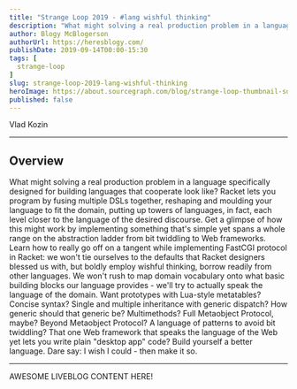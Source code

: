```yaml
---
title: "Strange Loop 2019 - #lang wishful thinking"
description: "What might solving a real production problem in a language specifically designed for building languages that cooperate look like? Racket lets you program by fusing multiple DSLs together, reshaping and moulding your language to fit the domain, putting up towers of languages, in fact, each level closer to the language of the desired discourse. Get a glimpse of how this might work by implementing something that's simple yet spans a whole range on the abstraction ladder from bit twiddling to Web frameworks. Learn how to really go off on a tangent while implementing FastCGI protocol in Racket: we won't tie ourselves to the defaults that Racket designers blessed us with, but boldly employ wishful thinking, borrow readily from other languages. We won't rush to map domain vocabulary onto what basic building blocks our language provides - we'll try to actually speak the language of the domain. Want prototypes with Lua-style metatables? Concise syntax? Single and multiple inheritance with generic dispatch? How generic should that generic be? Multimethods? Full Metaobject Protocol, maybe? Beyond Metaobject Protocol? A language of patterns to avoid bit twiddling? That one Web framework that speaks the language of the Web yet lets you write plain \"desktop app\" code? Build yourself a better language. Dare say: I wish I could - then make it so."
author: Blogy McBlogerson
authorUrl: https://heresblogy.com/
publishDate: 2019-09-14T00:00-15:30
tags: [
  strange-loop
]
slug: strange-loop-2019-lang-wishful-thinking
heroImage: https://about.sourcegraph.com/blog/strange-loop-thumbnail-square-v2.jpg
published: false
---
```


<div class="container p-0 liveblog-presenters">
  <div class="row m-0">
      <p class=" mr-12 m-0">
        <span class="liveblog-presenters__name">Vlad Kozin</span>
        <a href="https://twitter.com/zeRusski" target="_blank" title="Twitter"><i class="fa fa-twitter pr-2"></i></a>
        <a href="https://github.com/vkz" target="_blank" title="GitHub"><i class="fa fa-github pr-2"></i></a>
        <a href="http://fullmeta.me" target="_blank" title="Speaker's site"><i class="fa fa-globe pr-2"></i></a>
      </p>
  </div>
</div>

---

## Overview

What might solving a real production problem in a language specifically designed for building languages that cooperate look like? Racket lets you program by fusing multiple DSLs together, reshaping and moulding your language to fit the domain, putting up towers of languages, in fact, each level closer to the language of the desired discourse. Get a glimpse of how this might work by implementing something that's simple yet spans a whole range on the abstraction ladder from bit twiddling to Web frameworks. Learn how to really go off on a tangent while implementing FastCGI protocol in Racket: we won't tie ourselves to the defaults that Racket designers blessed us with, but boldly employ wishful thinking, borrow readily from other languages. We won't rush to map domain vocabulary onto what basic building blocks our language provides - we'll try to actually speak the language of the domain. Want prototypes with Lua-style metatables? Concise syntax? Single and multiple inheritance with generic dispatch? How generic should that generic be? Multimethods? Full Metaobject Protocol, maybe? Beyond Metaobject Protocol? A language of patterns to avoid bit twiddling? That one Web framework that speaks the language of the Web yet lets you write plain \"desktop app\" code? Build yourself a better language. Dare say: I wish I could - then make it so.

---

AWESOME LIVEBLOG CONTENT HERE!

<!-- Note on images
  Images (e.g. my_image.jpg) should be put in the `website/static/blog/strange-loop-2019` directory, with the path to the image in your post being `/blog/strange-loop-2019/my_image.jpg`. If you'd rather host the images somewhere else for ease of use, that's fine too.

  Please also try to keep your images to a reasonable size by:
    - Using JPEG compression, unless image is mostly solid color 
    - JPEG compression set between 60%-80%
    - Resizing the image to be no wider then 750px
    - If PNG, use a tool like ImageOptim (https://imageoptim.com/mac) to optimize the file size

  I suggest re-sizing and compressing all the images in one batch as a last step.
-->  
